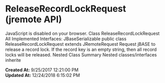 # ReleaseRecordLockRequest (jremote API)

JavaScript is disabled on your browser. Class ReleaseRecordLockRequest All Implemented Interfaces: JBaseSerializable public class ReleaseRecordLockRequest extends JRemoteRequest Request jBASE to release a record lock. If the record key is an empty string, then all record locks will be released. Nested Class Summary Nested classes/interfaces inherite  

**Created At:** 9/25/2017 12:21:00 PM  
**Updated At:** 12/24/2018 6:15:02 PM  


